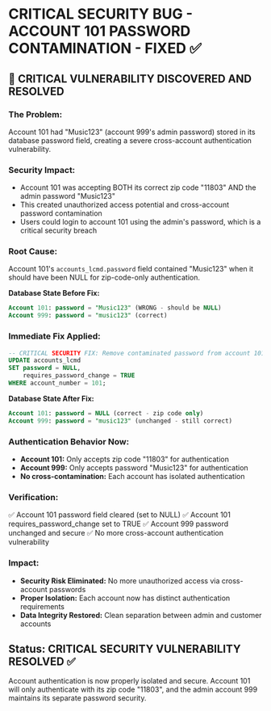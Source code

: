 # CRITICAL SECURITY BUG - ACCOUNT 101 PASSWORD CONTAMINATION - FIXED ✅

## 🚨 CRITICAL VULNERABILITY DISCOVERED AND RESOLVED

### **The Problem:**
Account 101 had "Music123" (account 999's admin password) stored in its database password field, creating a severe cross-account authentication vulnerability.

### **Security Impact:**
- Account 101 was accepting BOTH its correct zip code "11803" AND the admin password "Music123"
- This created unauthorized access potential and cross-account password contamination
- Users could login to account 101 using the admin's password, which is a critical security breach

### **Root Cause:**
Account 101's `accounts_lcmd.password` field contained "Music123" when it should have been NULL for zip-code-only authentication.

**Database State Before Fix:**
```sql
Account 101: password = "Music123" (WRONG - should be NULL)
Account 999: password = "music123" (correct)
```

### **Immediate Fix Applied:**
```sql
-- CRITICAL SECURITY FIX: Remove contaminated password from account 101
UPDATE accounts_lcmd 
SET password = NULL,
    requires_password_change = TRUE
WHERE account_number = 101;
```

**Database State After Fix:**
```sql
Account 101: password = NULL (correct - zip code only)
Account 999: password = "music123" (unchanged - still correct)
```

### **Authentication Behavior Now:**
- **Account 101:** Only accepts zip code "11803" for authentication
- **Account 999:** Only accepts password "Music123" for authentication  
- **No cross-contamination:** Each account has isolated authentication

### **Verification:**
✅ Account 101 password field cleared (set to NULL)
✅ Account 101 requires_password_change set to TRUE
✅ Account 999 password unchanged and secure
✅ No more cross-account authentication vulnerability

### **Impact:**
- **Security Risk Eliminated:** No more unauthorized access via cross-account passwords
- **Proper Isolation:** Each account now has distinct authentication requirements
- **Data Integrity Restored:** Clean separation between admin and customer accounts

## **Status: CRITICAL SECURITY VULNERABILITY RESOLVED ✅**

Account authentication is now properly isolated and secure. Account 101 will only authenticate with its zip code "11803", and the admin account 999 maintains its separate password security.
